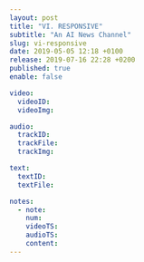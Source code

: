 ```yaml
---
layout: post
title: "VI. RESPONSIVE"
subtitle: "An AI News Channel"
slug: vi-responsive
date: 2019-05-05 12:18 +0100
release: 2019-07-16 22:28 +0200
published: true
enable: false

video:
  videoID: 
  videoImg: 

audio:
  trackID: 
  trackFile: 
  trackImg: 

text:
  textID: 
  textFile: 

notes:
  - note: 
    num: 
    videoTS: 
    audioTS: 
    content: 
---
```

